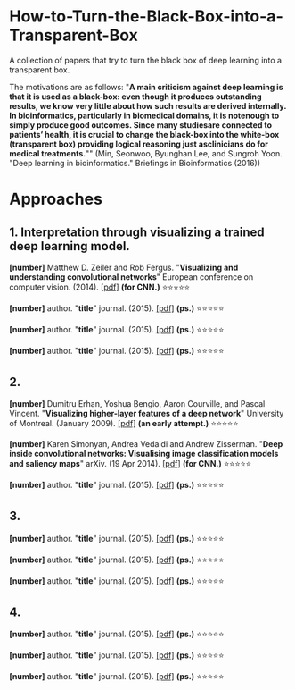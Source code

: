 # How-to-Turn-the-Black-Box-into-a-Transparent-Box
A collection of papers that try to turn the black box of deep learning into a transparent box.

The motivations are as follows: "**A main criticism against deep learning is that it is used as a black-box: even though it produces outstanding results, we know very little about how such results are derived internally. In bioinformatics, particularly in biomedical domains, it is notenough to simply produce good outcomes. Since many studiesare connected to patients’ health, it is crucial to change the black-box into the white-box (transparent box) providing logical reasoning just asclinicians do for medical treatments.**"" (Min, Seonwoo, Byunghan Lee, and Sungroh Yoon. "Deep learning in bioinformatics." Briefings in Bioinformatics (2016))

# Approaches

## 1. Interpretation through visualizing a trained deep learning model.

**[number]** Matthew D. Zeiler and Rob Fergus. "**Visualizing and understanding convolutional networks**" European conference on computer vision. (2014). [[pdf]](http://download.springer.com/static/pdf/266/chp%253A10.1007%252F978-3-319-10590-1_53.pdf?originUrl=http%3A%2F%2Flink.springer.com%2Fchapter%2F10.1007%2F978-3-319-10590-1_53&token2=exp=1488948205~acl=%2Fstatic%2Fpdf%2F266%2Fchp%25253A10.1007%25252F978-3-319-10590-1_53.pdf%3ForiginUrl%3Dhttp%253A%252F%252Flink.springer.com%252Fchapter%252F10.1007%252F978-3-319-10590-1_53*~hmac=8e867d05b506152553657b0530bbc74a0ee680320a4afc26dee3728ab3c36a43) **(for CNN.)** :star::star::star::star::star:

**[number]** author. "**title**" journal. (2015). [[pdf]](site) **(ps.)** :star::star::star::star::star:

**[number]** author. "**title**" journal. (2015). [[pdf]](site) **(ps.)** :star::star::star::star::star:

**[number]** author. "**title**" journal. (2015). [[pdf]](site) **(ps.)** :star::star::star::star::star:


## 2. 

**[number]** Dumitru Erhan, Yoshua Bengio, Aaron Courville, and Pascal Vincent. "**Visualizing higher-layer features of a deep network**" University of Montreal. (January 2009). [[pdf]](https://www.researchgate.net/profile/Aaron_Courville/publication/265022827_Visualizing_Higher-Layer_Features_of_a_Deep_Network/links/53ff82b00cf24c81027da530.pdf) **(an early attempt.)** :star::star::star::star::star:

**[number]** Karen Simonyan,  Andrea Vedaldi and  Andrew Zisserman. "**Deep inside convolutional networks: Visualising image classification models and saliency maps**" arXiv. (19 Apr 2014). [[pdf]](https://arxiv.org/pdf/1312.6034.pdf) **(for CNN.)** :star::star::star::star::star:

**[number]** author. "**title**" journal. (2015). [[pdf]](site) **(ps.)** :star::star::star::star::star:


## 3. 

**[number]** author. "**title**" journal. (2015). [[pdf]](site) **(ps.)** :star::star::star::star::star:

**[number]** author. "**title**" journal. (2015). [[pdf]](site) **(ps.)** :star::star::star::star::star:

**[number]** author. "**title**" journal. (2015). [[pdf]](site) **(ps.)** :star::star::star::star::star:


## 4. 

**[number]** author. "**title**" journal. (2015). [[pdf]](site) **(ps.)** :star::star::star::star::star:

**[number]** author. "**title**" journal. (2015). [[pdf]](site) **(ps.)** :star::star::star::star::star:

**[number]** author. "**title**" journal. (2015). [[pdf]](site) **(ps.)** :star::star::star::star::star:

